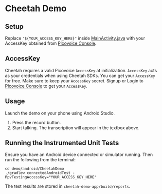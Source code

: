 # Cheetah Demo

## Setup

Replace `"${YOUR_ACCESS_KEY_HERE}"` inside [MainActivity.java](cheetah-demo-app/src/main/java/ai/picovoice/cheetahdemo/MainActivity.java)
with your AccessKey obtained from [Picovoice Console](https://picovoice.ai/console/).

## AccessKey

Cheetah requires a valid Picovoice `AccessKey` at initialization. `AccessKey` acts as your credentials when using Cheetah SDKs.
You can get your `AccessKey` for free. Make sure to keep your `AccessKey` secret. 
Signup or Login to [Picovoice Console](https://console.picovoice.ai/) to get your `AccessKey`.

## Usage

Launch the demo on your phone using Android Studio.

1. Press the record button.
2. Start talking. The transcription will appear in the textbox above.

## Running the Instrumented Unit Tests

Ensure you have an Android device connected or simulator running. Then run the following from the terminal:

```console
cd demo/android/CheetahDemo
./gradlew connectedAndroidTest -PpvTestingAccessKey="YOUR_ACCESS_KEY_HERE"
```

The test results are stored in `cheetah-demo-app/build/reports`.
